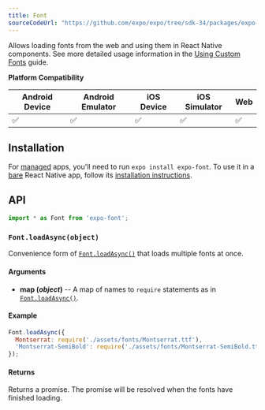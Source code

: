 ```yaml
---
title: Font
sourceCodeUrl: "https://github.com/expo/expo/tree/sdk-34/packages/expo-font"
---
```


Allows loading fonts from the web and using them in React Native components. See more detailed usage information in the [Using Custom Fonts](../../guides/using-custom-fonts/#using-custom-fonts) guide.

**Platform Compatibility**

| Android Device | Android Emulator | iOS Device | iOS Simulator |  Web  |
| ------ | ---------- | ------ | ------ | ------ |
| ✅     |  ✅     | ✅     | ✅     | ✅    |

## Installation

For [managed](../../introduction/managed-vs-bare/#managed-workflow) apps, you'll need to run `expo install expo-font`. To use it in a [bare](../../introduction/managed-vs-bare/#bare-workflow) React Native app, follow its [installation instructions](https://github.com/expo/expo/tree/master/packages/expo-font).

## API

```js
import * as Font from 'expo-font';
```

### `Font.loadAsync(object)`

Convenience form of [`Font.loadAsync()`](#expofontloadasync 'Font.loadAsync') that loads multiple fonts at once.

#### Arguments

- **map (_object_)** -- A map of names to `require` statements as in [`Font.loadAsync()`](#expofontloadasync 'Font.loadAsync').

#### Example

```javascript
Font.loadAsync({
  Montserrat: require('./assets/fonts/Montserrat.ttf'),
  'Montserrat-SemiBold': require('./assets/fonts/Montserrat-SemiBold.ttf'),
});
```

#### Returns

Returns a promise. The promise will be resolved when the fonts have finished loading.
